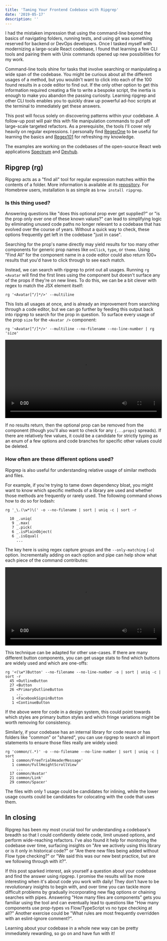 ```yaml
---
title: 'Taming Your Frontend Codebase with Ripgrep'
date: '2019-05-17'
description: ''
---
```


I had the mistaken impression that using the command-line beyond the basics of navigating folders, running tests, and using git was something reserved for backend or DevOps developers. Once I tasked myself with modernizing a large-scale React codebase, I found that learning a few CLI tools and pairing them with Unix commands opened up new possibilities for my work.

Command-line tools shine for tasks that involve searching or manipulating a wide span of the codebase. You might be curious about all the different usages of a method, but you wouldn't want to click into each of the 100 found results in a code editor to find out. If the only other option to get this information required creating a file to write a bespoke script, the inertia is enough to make you abandon the passing curiosity. Learning ripgrep and other CLI tools enables you to quickly draw up powerful ad-hoc scripts at the terminal to immediately get these answers.

This post will focus solely on discovering patterns within your codebase. A follow-up post will pair this with file manipulation commands to pull off large-scale targeted refactors. As a prerequisite, the tools I'll cover rely heavily on regular expressions. I personally find [RegexOne](https://regexone.com) to be useful for learning the basics and [Regex101](https://regex101.com) for refreshing my knowledge.

The examples are working on the codebases of the open-source React web applications [Spectrum](https://github.com/withspectrum/spectrum) and [Devhub](https://github.com/devhubapp/devhub).

## Ripgrep (rg)

Ripgrep acts as a "find all" tool for regular expression matches within the contents of a folder. More information is available at its [repository](https://github.com/BurntSushi/ripgrep). For Homebrew users, installation is as simple as `brew install ripgrep`.

### Is this thing used?

Answering questions like "does this optional prop ever get supplied?" or "is the prop only ever one of these known values?" can lead to simplifying logic by eliminating unused code paths no longer relevant to a codebase that has evolved over the course of years. Without a quick way to check, these options frequently get left in the codebase "just in case".

Searching for the prop's name directly may yield results for too many other components for generic prop names like `onClick`, `type`, or `theme`. Using "Find All" for the component name in a code editor could also return 100+ results that you'd have to click through to see each match.

Instead, we can search with ripgrep to print out all usages. Running `rg <Avatar` will find the first lines using the component but doesn't surface any of the props if they're on new lines. To do this, we can be a bit clever with regex to match the JSX element itself:

```
rg '<Avatar[^/]*/>' --multiline
```

This lists all usages at once, and is already an improvement from searching through a code editor, but we can go further by feeding this output back into ripgrep to search for the prop in question. To surface every usage of the prop `size` for the `<Avatar />` component:

```
rg '<Avatar[^/]*/>' --multiline --no-filename --no-line-number | rg 'size'
```

<video
    controls="true"
    crossOrigin="anonymous"
    src="avatar-usages.mp4"
    type="video/mp4"
    width="100%"
    loop
/>

If no results return, then the optional prop can be removed from the component (though you'll also want to check for any `{...props}` spreads). If there are relatively few values, it could be a candidate for strictly typing as an enum of a few options and code branches for specific other values could be deleted.

### How often are these different options used?

Ripgrep is also useful for understanding relative usage of similar methods and files.

For example, if you're trying to tame down dependency bloat, you might want to know which specific methods of a library are used and whether those methods are frequently or rarely used. The following command shows how to do so for lodash:

```
rg '_\.(\w*)\(' -o --no-filename | sort | uniq -c | sort -r

  10 _.uniq(
   9 _.max(
   7 _.pick(
   6 _.isPlainObject(
   6 _.isEqual(
     ...
```

The key here is using regex capture groups and the `--only-matching` (`-o`) option. Incrementally adding on each option and pipe can help show what each piece of the command contributes:

<video
    controls="true"
    crossOrigin="anonymous"
    src="underscore-counts.mp4"
    type="video/mp4"
    width="100%"
    loop
/>

This technique can be adapted for other use-cases. If there are many different button components, you can get usage stats to find which buttons are widely used and which are one-offs:

```
rg '<(\w*)Button' --no-filename --no-line-number -o | sort | uniq -c | sort -r
  45 <OutlineButton
  27 <Button
  26 <PrimaryOutlineButton
     ...
   1 <FacebookSigninButton
   1 <ContinueButton
```

If the above were for code in a design system, this could point towards which styles are primary button styles and which fringe variations might be worth removing for consistency.

Similarly, if your codebase has an internal library for code reuse or has folders like "common" or "shared", you can use ripgrep to search all import statements to ensure those files really are widely used:

```
rg 'common/(.*)' -o --no-filename --no-line-number | sort | uniq -c | sort
   1 common/FreeTrialHeaderMessage'
   1 common/FullHeightScrollView'
     ...
  17 common/Avatar'
  21 common/Link'
  29 common/Spacer'
```

The files with only 1 usage could be candidates for inlining, while the lower usage counts could be candidates for colocating with the code that uses them.

## In closing

Ripgrep has been my most crucial tool for understanding a codebase's breadth so that I could confidently delete code, limit unused options, and perform wide-reaching refactors. I've also found it help for monitoring the codebase over time, surfacing insights on "Are we actively using this library or is it only in historical code?" or "Are there new files being added without Flow type checking?" or "We said this was our new best practice, but are we following through with it?".

If this post sparked interest, ask yourself a question about your codebase and find the answer using ripgrep. I promise the results will be more interesting when it's about code you work with daily! They don’t have to be revolutionary insights to begin with, and over time you can tackle more difficult problems by gradually incorporating new flag options or chaining searches with pipes. Answering "How many files are components” gets you familiar using the tool and can eventually lead to questions like "How many components use prop-types vs Flow/TypeScript vs no type checking at all?" Another exercise could be "What rules are most frequently overridden with an eslint-ignore comment?".

Learning about your codebase in a whole new way can be pretty immediately rewarding, so go on and have fun with it!
